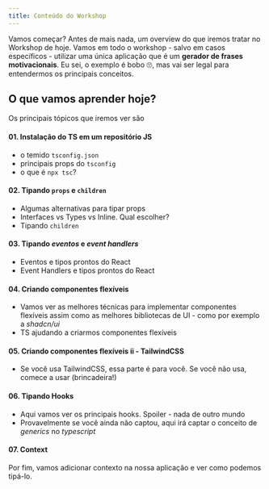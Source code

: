 ```yaml
---
title: Conteúdo do Workshop
---
```


Vamos começar? Antes de mais nada, um overview do que iremos tratar no Workshop de hoje. Vamos em todo o workshop - salvo em casos específicos - utilizar uma única aplicação que é um **gerador de frases motivacionais**. Eu sei, o exemplo é bobo 🙄, mas vai ser legal para entendermos os principais conceitos.

## O que vamos aprender hoje?

Os principais tópicos que iremos ver são

#### 01. Instalação do TS em um repositório JS

- o temido `tsconfig.json`
- principais props do `tsconfig`
- o que é `npx tsc`?

#### 02. Tipando `props` e `children`

- Algumas alternativas para tipar props
- Interfaces vs Types vs Inline. Qual escolher?
- Tipando `children`

#### 03. Tipando *eventos* e *event handlers*

- Eventos e tipos prontos do React
- Event Handlers e tipos prontos do React

#### 04. Criando componentes flexíveis

- Vamos ver as melhores técnicas para implementar componentes flexíveis assim como as melhores bibliotecas de UI - como por exemplo a *shadcn/ui*
- TS ajudando a criarmos componentes flexíveis

#### 05. Criando componentes flexíveis ii - TailwindCSS

- Se você usa TailwindCSS, essa parte é para você. Se você não usa, comece a usar (brincadeira!)

#### 06. Tipando Hooks

- Aqui vamos ver os principais hooks. Spoiler - nada de outro mundo
- Provavelmente se você ainda não captou, aqui irá captar o conceito de *generics* no *typescript*

#### 07. Context

Por fim, vamos adicionar contexto na nossa aplicação e ver como podemos tipá-lo.
